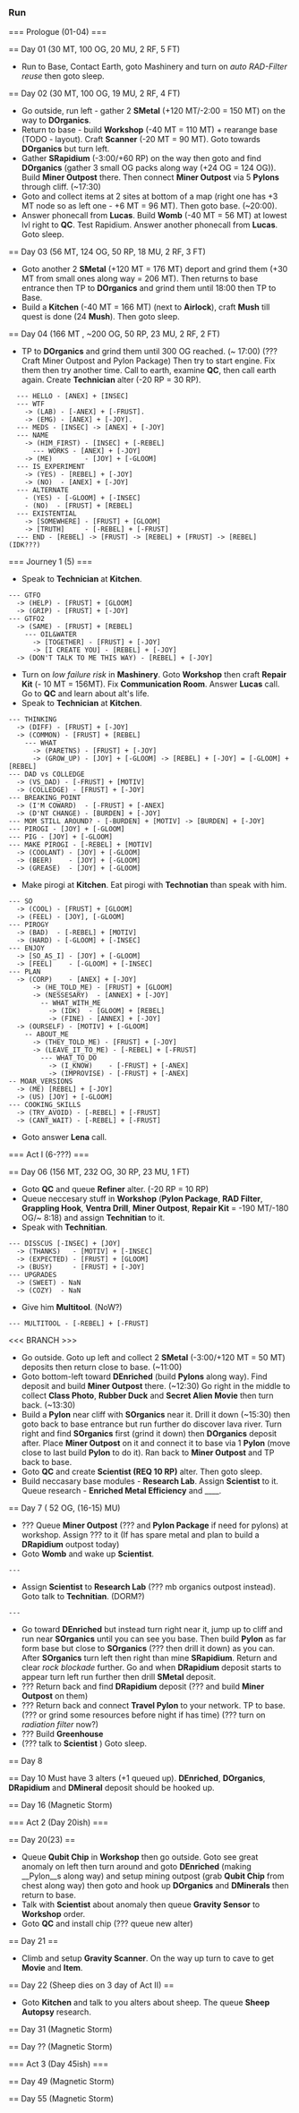 ### Run
=== Prologue (01-04) === 

== Day 01 (30 MT, 100 OG, 20 MU, 2 RF, 5 FT)
- Run to Base, Contact Earth, goto Mashinery and turn on _auto RAD-Filter reuse_ then goto sleep.

== Day 02 (30 MT, 100 OG, 19 MU, 2 RF, 4 FT)
- Go outside, run left - gather 2 __SMetal__ (+120 MT/-2:00 = 150 MT) on the way to __DOrganics__.
- Return to base - build __Workshop__ (-40 MT = 110 MT) + rearange base (TODO - layout). Craft __Scanner__ (-20 MT = 90 MT). Goto towards __DOrganics__ but turn left.
- Gather __SRapidium__ (-3:00/+60 RP) on the way then goto and find __DOrganics__ (gather 3 small OG packs along way (+24 OG = 124 OG)). Build __Miner Outpost__ there. Then connect __Miner Outpost__ via 5 __Pylons__ through cliff. (~17:30)
- Goto and collect items at 2 sites at bottom of a map (right one has +3 MT node so as left one - +6 MT = 96 MT). Then goto base. (~20:00).
- Answer phonecall from __Lucas__. Build __Womb__ (-40 MT = 56 MT) at lowest lvl right to __QC__. Test Rapidium. Answer another phonecall from __Lucas__. Goto sleep.

== Day 03 (56 MT, 124 OG, 50 RP, 18 MU, 2 RF, 3 FT)
- Goto another 2 __SMetal__ (+120 MT = 176 MT) deport and grind them (+30 MT from small ones along way = 206 MT). Then returns to base entrance then TP to __DOrganics__ and grind them until 18:00 then TP to Base.
- Build a __Kitchen__ (-40 MT = 166 MT) (next to __Airlock__), craft __Mush__ till quest is done (24 __Mush__). Then goto sleep.

== Day 04 (166 MT , ~200 OG, 50 RP, 23 MU, 2 RF, 2 FT)
- TP to __DOrganics__ and grind them until 300 OG reached. (~ 17:00) (??? Craft Miner Outpost and Pylon Package) Then try to start engine. Fix them then try another time. Call to earth, examine __QC__, then call earth again. Create __Technician__ alter (-20 RP = 30 RP).

```
  --- HELLO - [ANEX] + [INSEC]
  --- WTF
    -> (LAB) - [-ANEX] + [-FRUST].
    -> (EMG) - [ANEX] + [-JOY].
  --- MEDS - [INSEC] -> [ANEX] + [-JOY]
  --- NAME
    -> (HIM_FIRST) - [INSEC] + [-REBEL]
      --- WORKS - [ANEX] + [-JOY] 
    -> (ME)        - [JOY] + [-GLOOM]
  --- IS_EXPERIMENT
    -> (YES) - [REBEL] + [-JOY]
    -> (NO)  - [ANEX] + [-JOY]
  --- ALTERNATE
    - (YES) - [-GLOOM] + [-INSEC]
    - (NO)  - [FRUST] + [REBEL]
  --- EXISTENTIAL
    -> [SOMEWHERE] - [FRUST] + [GLOOM]
    -> [TRUTH]     - [-REBEL] + [-FRUST]
  --- END - [REBEL] -> [FRUST] -> [REBEL] + [FRUST] -> [REBEL] (IDK???)
```

=== Journey 1 (5) ===
- Speak to __Technician__ at __Kitchen__.

```
--- GTFO
  -> (HELP) - [FRUST] + [GLOOM]
  -> (GRIP) - [FRUST] + [-JOY]
--- GTFO2
  -> (SAME) - [FRUST] + [REBEL]
    --- OIL&WATER
      -> [TOGETHER] - [FRUST] + [-JOY]
      -> [I CREATE YOU] - [REBEL] + [-JOY]
  -> (DON'T TALK TO ME THIS WAY) - [REBEL] + [-JOY]
```

- Turn on _low failure risk_ in __Mashinery__. Goto __Workshop__ then craft __Repair Kit__ (- 10 MT = 156MT). Fix __Communication Room__. Answer __Lucas__ call. Go to __QC__ and learn about alt's life.
- Speak to __Technician__ at __Kitchen__.

```
--- THINKING
  -> (DIFF) - [FRUST] + [-JOY]
  -> (COMMON) - [FRUST] + [REBEL]
    --- WHAT
      -> (PARETNS) - [FRUST] + [-JOY]
      -> (GROW_UP) - [JOY] + [-GLOOM] -> [REBEL] + [-JOY] = [-GLOOM] + [REBEL]
--- DAD vs COLLEDGE
  -> (VS_DAD) - [-FRUST] + [MOTIV]
  -> (COLLEDGE) - [FRUST] + [-JOY]
--- BREAKING_POINT
  -> (I'M COWARD)  - [-FRUST] + [-ANEX]
  -> (D'NT CHANGE) - [BURDEN] + [-JOY]
--- MOM STILL AROUND? - [-BURDEN] + [MOTIV] -> [BURDEN] + [-JOY]
--- PIROGI - [JOY] + [-GLOOM]
--- PIG - [JOY] + [-GLOOM]
--- MAKE PIROGI - [-REBEL] + [MOTIV]
  -> (COOLANT) - [JOY] + [-GLOOM]
  -> (BEER)    - [JOY] + [-GLOOM]
  -> (GREASE)  - [JOY] + [-GLOOM]
```

- Make pirogi at __Kitchen__. Eat pirogi with __Technotian__ than speak with him.

```
--- SO
  -> (COOL) - [FRUST] + [GLOOM]
  -> (FEEL) - [JOY], [-GLOOM]
--- PIROGY
  -> (BAD)  - [-REBEL] + [MOTIV]
  -> (HARD) - [-GLOOM] + [-INSEC]
--- ENJOY
  -> [SO_AS_I] - [JOY] + [-GLOOM]
  -> [FEEL]    - [-GLOOM] + [-INSEC]
--- PLAN
  -> (CORP)    - [ANEX] + [-JOY]
      -> (HE_TOLD_ME) - [FRUST] + [GLOOM]
      -> (NESSESARY)  - [ANNEX] + [-JOY]
        -- WHAT_WITH_ME
          -> (IDK)  - [GLOOM] + [REBEL]
          -> (FINE) - [ANNEX] + [-JOY]
  -> (OURSELF) - [MOTIV] + [-GLOOM]
    -- ABOUT_ME
      -> (THEY_TOLD_ME) - [FRUST] + [-JOY]
      -> (LEAVE_IT_TO_ME) - [-REBEL] + [-FRUST]
        --- WHAT_TO_DO
          -> (I_KNOW)    - [-FRUST] + [-ANEX]
          -> (IMPROVISE) - [-FRUST] + [-ANEX]
-- MOAR_VERSIONS
  -> (ME) [REBEL] + [-JOY]
  -> (US) [JOY] + [-GLOOM]
--- COOKING_SKILLS
  -> (TRY_AVOID) - [-REBEL] + [-FRUST]
  -> (CANT_WAIT) - [-REBEL] + [-FRUST]
```
  
- Goto answer __Lena__ call.

=== Act I (6-???) ===

== Day 06 (156 MT, 232 OG, 30 RP, 23 MU, 1 FT)
- Goto __QC__ and queue __Refiner__ alter. (-20 RP = 10 RP)
- Queue neccesary stuff in __Workshop__ (__Pylon Package__, __RAD Filter__, __Grappling Hook__, __Ventra Drill__,  __Miner Outpost__,  __Repair Kit__ = -190 MT/-180 OG/~ 8:18) and assign __Technitian__ to it.
- Speak with __Technitian__.
```
--- DISSCUS [-INSEC] + [JOY]
  -> (THANKS)   - [MOTIV] + [-INSEC]
  -> (EXPECTED) - [FRUST] + [GLOOM]
  -> (BUSY)     - [FRUST] + [-JOY]
--- UPGRADES
  -> (SWEET) - NaN
  -> (COZY)  - NaN
```
- Give him __Multitool__. (NoW?)
```
--- MULTITOOL - [-REBEL] + [-FRUST]

```
<<< BRANCH >>>
- Go outside. Goto up left and collect 2 __SMetal__ (-3:00/+120 MT = 50 MT) deposits then return close to base. (~11:00)
- Goto bottom-left toward __DEnriched__ (build __Pylons__ along way). Find deposit and build __Miner Outpost__ there. (~12:30) Go right in the middle to collect  __Class Photo__, __Rubber Duck__ and __Secret Alien Movie__ then turn back. (~13:30)
- Build a __Pylon__ near cliff with __SOrganics__ near it. Drill it down (~15:30) then goto back to base entrance but run further do discover lava river. Turn right and find __SOrganics__ first (grind it down) then __DOrganics__ deposit after. Place __Miner Outpost__ on it and connect it to base via 1 __Pylon__ (move close to last build __Pylon__ to do it). Ran back to __Miner Outpost__ and TP back to base.
- Goto __QC__ and create __Scientist (REQ 10 RP)__ alter. Then goto sleep.
- Build neccasary base modules - __Research Lab__. Assign __Scientist__ to it. Queue research - __Enriched Metal Efficiency__ and ____.

== Day 7 (  52 OG, (16-15) MU)
- ??? Queue __Miner Outpost__ (??? and __Pylon Package__ if need for pylons) at workshop. Assign ??? to it (If has spare metal and plan to build a __DRapidium__ outpost today)
- Goto __Womb__ and wake up __Scientist__.  

```
--- 

```

- Assign __Scientist__ to __Research Lab__ (??? mb organics outpost instead). Goto talk to __Technitian__. (DORM?)

```
---

```

- Go toward __DEnriched__ but instead turn right near it, jump up to cliff and run near __SOrganics__ until you can see you base. Then build __Pylon__ as far form base but close to __SOrganics__ (??? then drill it down) as you can. After __SOrganics__ turn left then right than mine __SRapidium__. Return and clear _rock blockade_ further. Go and when __DRapidium__ deposit starts to appear turn left run further then drill __SMetal__ deposit.
- ??? Return back and find __DRapidium__ deposit (??? and build __Miner Outpost__ on them)
- ??? Return back and connect __Travel Pylon__ to your network. TP to base. (??? or grind some resources before night if has time) (??? turn on _radiation filter_ now?)
- ??? Build __Greenhouse__
- (??? talk to __Scientist__ ) Goto sleep.

== Day 8

== Day 10
Must have 3 alters (+1 queued up).
__DEnriched__, __DOrganics__, __DRapidium__ and __DMineral__ deposit should be hooked up.

== Day 16 (Magnetic Storm)

=== Act 2 (Day 20ish) ===

== Day 20(23) ==
- Queue __Qubit Chip__ in __Workshop__ then go outside. Goto see great anomaly on left then turn around and goto __DEnriched__ (making __Pylon__s along way) and setup mining outpost (grab __Qubit Chip__ from chest along way) then goto and hook up __DOrganics__ and __DMinerals__ then return to base.
- Talk with __Scientist__ about anomaly then queue __Gravity Sensor__ to __Workshop__ order.
- Goto __QC__ and install chip (??? queue new alter)

== Day 21 ==
- Climb and setup __Gravity Scanner__. On the way up turn to cave to get __Movie__ and __Item__.

== Day 22 (Sheep dies on 3 day of Act II) ==
- Goto __Kitchen__ and talk to you alters about sheep. The queue __Sheep Autopsy__ research.

== Day 31 (Magnetic Storm)

== Day ?? (Magnetic Storm)

=== Act 3 (Day 45ish) ===

== Day 49 (Magnetic Storm)

== Day 55 (Magnetic Storm)



